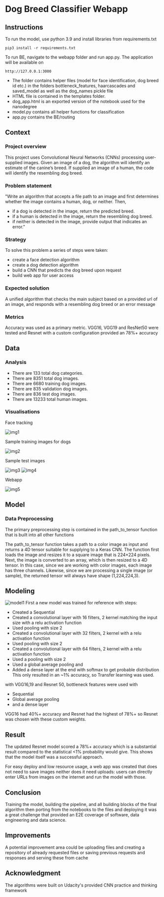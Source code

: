 # Dog Breed Classifier Webapp

## Instructions

To run the model, use python 3.9 and install libraries from requirements.txt

```
pip3 install -r requirements.txt
```

To run BE, navigate to the webapp folder and run app.py. The application will be available on

```
http://127.0.0.1:3000
```

- The folder contains helper files (model for face identification, dog breed id etc.) in the folders
  bottleneck_features, haarcascades and saved_model as well as the dog_names pickle file
- HTML file is contained in the templates folder.
- dog_app.html is an exported version of the notebook used for the nanodegree
- model.py contains all helper functions for classification
- app.py contains the BE/routing

## Context

### Project overview

This project uses Convolutional Neural Networks (CNNs) processing user-supplied images. Given an image of a dog, the
algorithm will identify an estimate of the canine’s breed. If supplied an image of a human, the code will identify the
resembling dog breed.

### Problem statement

"Write an algorithm that accepts a file path to an image and first determines whether the image contains a human, dog,
or neither. Then,

- if a dog is detected in the image, return the predicted breed.
- if a human is detected in the image, return the resembling dog breed.
- if neither is detected in the image, provide output that indicates an error."

### Strategy
To solve this problem a series of steps were taken:

- create a face detection algorithm
- create a dog detection algorithm
- build a CNN that predicts the dog breed upon request
- build web app for user access

### Expected solution
A unified algorithm that checks the main subject based on a provided url of an image, and responds with a resembling dog breed or an error message

### Metrics

Accuracy was used as a primary metric. VGG16, VGG19 and ResNet50 were tested and Resnet with a custom configuration
provided an 78%+ accuracy

## Data

### Analysis

- There are 133 total dog categories.
- There are 8351 total dog images.
- There are 6680 training dog images.
- There are 835 validation dog images.
- There are 836 test dog images.
- There are 13233 total human images.

### Visualisations

Face tracking

![img1](img/img1.png)

Sample training images for dogs

![img2](img/img2.jpeg)

Sample test images

![img3](img/img3.png)
![img4](img/img4.png)

Webapp

![img5](img/img5.jpg)

## Model


### Data Preprocessing
The primary preprocessing step is contained in the path_to_tensor function that is built into all other functions

The path_to_tensor function takes a path to a color image as input and returns a 4D tensor suitable for supplying to a Keras CNN. The function first loads the image and resizes it to a square image that is  224×224
  pixels. Next, the image is converted to an array, which is then resized to a 4D tensor. In this case, since we are working with color images, each image has three channels. Likewise, since we are processing a single image (or sample), the returned tensor will always have shape
(1,224,224,3).

## Modeling
![model1](img/img6.jpg)
First a new model was trained for reference with steps:
- Created a Sequential
- Created a convolutional layer with 16 filters, 2 kernel matching the input size with a relu activation function
- Used pooling with size 2
- Created a convolutional layer with 32 filters, 2 kernel with a relu activation function
- Used pooling with size 2
- Created a convolutional layer with 64 filters, 2 kernel with a relu activation function
- Used a pooling with size 2
- Used a global average pooling and 
- Added a dense layer at the end with softmax to get probable distribution
This only resulted in an ~1% accuracy, so Transfer learning was used.

with VGG16,19 and Resnet 50, bottleneck features were used with 
- Sequential
- Global average pooling
- and a dense layer

VGG16 had 40%+ accuracy and Resnet had the highest of 78%+ so Resnet was chosen with these custom weights.

## Result

The updated Resnet model scored a 78%+ accuracy which is a substantial result compared to
the statistical <1% probability would give. This shows that the model itself was a successful approach.

For easy deploy and low resource usage, a web app was created that does not need to save images neither does it need
uploads:
users can directly enter URLs from images on the internet and run the model with those.

## Conclusion

Training the model, building the pipeline, and all building blocks of the final algorithm then porting from the
notebooks to the files and deploying it was a great challenge
that provided an E2E coverage of software, data engineering and data science.

## Improvements 
A potential improvement area could be uploading files and creating a repository of already requested files or saving
previous requests and responses and serving these from cache

## Acknowledgment

The algorithms were built on Udacity's provided CNN practice and thinking framework
